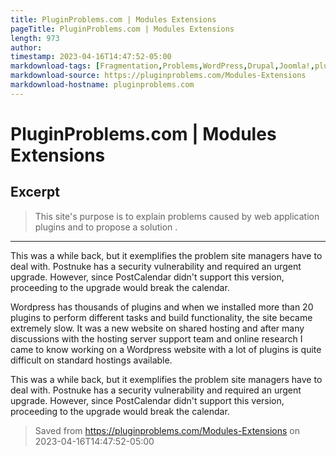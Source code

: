 ```yaml
---
title: PluginProblems.com | Modules Extensions
pageTitle: PluginProblems.com | Modules Extensions
length: 973
author: 
timestamp: 2023-04-16T14:47:52-05:00
markdownload-tags: [Fragmentation,Problems,WordPress,Drupal,Joomla!,plugins,modules,extensions]
markdownload-source: https://pluginproblems.com/Modules-Extensions
markdownload-hostname: pluginproblems.com
---
```


# PluginProblems.com | Modules Extensions

## Excerpt
> This site's purpose is to explain problems caused by web application plugins and to propose a solution .

---
This was a while back, but it exemplifies the problem site managers have to deal with. Postnuke has a security vulnerability and required an urgent upgrade. However, since PostCalendar didn't support this version, proceeding to the upgrade would break the calendar.

Wordpress has thousands of plugins and when we installed more than 20 plugins to perform different tasks and build functionality, the site became extremely slow. It was a new website on shared hosting and after many discussions with the hosting server support team and online research I came to know working on a Wordpress website with a lot of plugins is quite difficult on standard hostings available.

This was a while back, but it exemplifies the problem site managers have to deal with. Postnuke has a security vulnerability and required an urgent upgrade. However, since PostCalendar didn't support this version, proceeding to the upgrade would break the calendar.

> Saved from https://pluginproblems.com/Modules-Extensions on 2023-04-16T14:47:52-05:00
